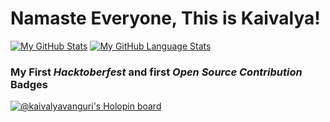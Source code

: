 # Namaste Everyone, This is Kaivalya!

	
[![My GitHub Stats](https://github-readme-stats.vercel.app/api/?username=KaivalyaVanguri&count_private=true&theme=tokyonight&showicons=true)]()
[![My GitHub Language Stats](https://github-readme-stats.vercel.app/api/top-langs/?username=KaivalyaVanguri&langs_count=5&theme=tokyonight)]()


### My First _Hacktoberfest_ and first _Open Source Contribution_ Badges
[![@kaivalyavanguri's Holopin board](https://holopin.me/kaivalyavanguri)](https://holopin.io/@kaivalyavanguri)


